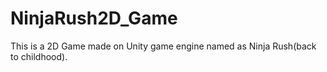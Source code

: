 # NinjaRush2D_Game
This is a 2D Game made on Unity game engine named as Ninja Rush(back to childhood).
